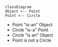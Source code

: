 ```mermaid
classDiagram
Object <-- Point
Point <-- Circle
```
* Point "is-an" Object
* Circle "is-a" Point
* Circle "is an" Object
* Point is not a Circle